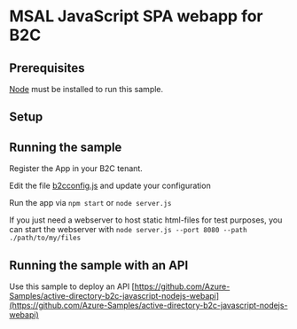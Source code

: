 # MSAL JavaScript SPA webapp for B2C

## Prerequisites

[Node](https://nodejs.org/en/) must be installed to run this sample.

## Setup


## Running the sample

Register the App in your B2C tenant. 

Edit the file [b2cconfig.js](wwwroot/b2cconfig.js) and update your configuration

Run the app via ``npm start`` or ``node server.js``

If you just need a webserver to host static html-files for test purposes, you can start the webserver with ``node server.js --port 8080 --path ./path/to/my/files``

## Running the sample with an API

Use this sample to deploy an API [https://github.com/Azure-Samples/active-directory-b2c-javascript-nodejs-webapi](https://github.com/Azure-Samples/active-directory-b2c-javascript-nodejs-webapi)

